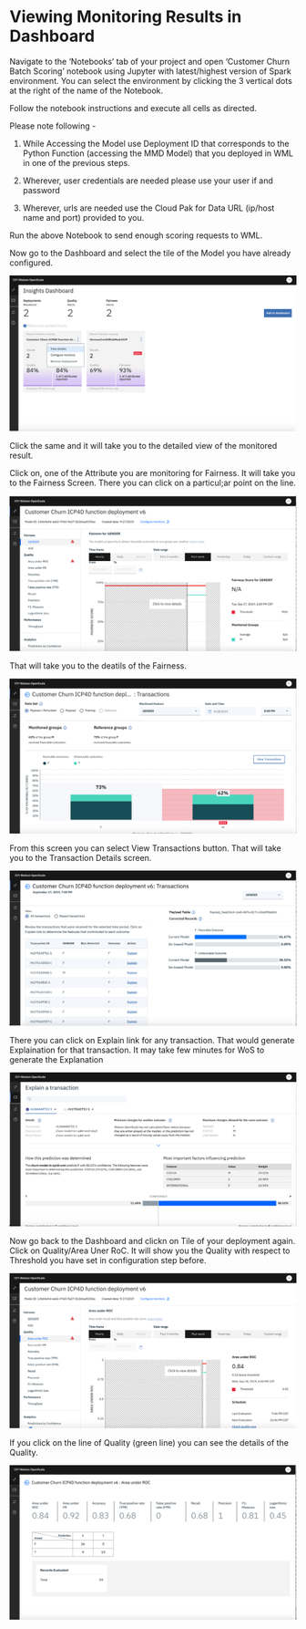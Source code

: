 # Viewing Monitoring Results in Dashboard

Navigate to the ‘Notebooks’ tab of your project and open ‘Customer Churn Batch Scoring’ notebook using Jupyter with latest/highest version of Spark environment. You can select the environment by clicking the 3 vertical dots at the right of the name of the Notebook. 

Follow the notebook instructions and execute all cells as directed.

Please note following -

1. While Accessing the Model use Deployment ID that corresponds to the Python Function (accessing the MMD Model) that you deployed in WML in one of the previous steps.

2. Wherever, user credentials are needed please use your user if and password

3. Wherever, urls are needed use the Cloud Pak for Data URL (ip/host name and port) provided to you.

Run the above Notebook to send enough scoring requests to WML.

Now go to the Dashboard and select the tile of the Model you have already configured. 

![](images/cp4dWoSViewTile.png)

Click the same and it will take you to the detailed view of the monitored result.

Click on, one of the Attribute you are monitoring for Fairness. It will take you to the Fairness Screen. There you can click on a particul;ar point on the line. 

![](images/cp4dWoSFairnessSummarypng.png)

That will take you to the deatils of the Fairness.

![](images/cp4dWoSFairnessDetails.png)

From this screen you can select View Transactions button. That will take you to the Transaction Details screen. 

![](images/cp4dWoSTranDetails.png)

There you can click on Explain link for any transaction. That would generate Explaination for that transaction. It may take few minutes for WoS to generate the Explanation

![](images/cp4dWoSExplain.png)

Now go back to the Dashboard and clickn on Tile of your deployment again. Click on Quality/Area Uner RoC. It will show you the Quality with respect to Threshold you have set in configuration step before.

![](images/cp4dWoSQualitySummary.png)

If you click on the line of Quality (green line) you can see the details of the Quality.

![](images/cp4dWoSQualityDetails.png)

